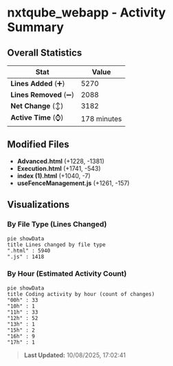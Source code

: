 # nxtqube_webapp - Activity Summary 

## Overall Statistics

| Stat                   | Value                                                             |
| ---------------------- | ----------------------------------------------------------------- |
| **Lines Added** (➕)   | 5270                                          |
| **Lines Removed** (➖) | 2088                                        |
| **Net Change** (↕)    | 3182                |
| **Active Time** (⌚)   | 178 minutes |


## Modified Files
- **Advanced.html** (+1228, -1381)
- **Execution.html** (+1741, -543)
- **index (1).html** (+1040, -7)
- **useFenceManagement.js** (+1261, -157)

## Visualizations

### By File Type (Lines Changed)

```mermaid
pie showData
title Lines changed by file type
".html" : 5940
".js" : 1418
```

### By Hour (Estimated Activity Count)

```mermaid
pie showData
title Coding activity by hour (count of changes)
"00h" : 33
"10h" : 1
"11h" : 33
"12h" : 52
"13h" : 1
"15h" : 2
"16h" : 9
"17h" : 1
```


> **Last Updated:** 10/08/2025, 17:02:41